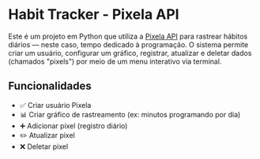 # Habit Tracker - Pixela API

Este é um projeto em Python que utiliza a [Pixela API](https://pixe.la) para rastrear hábitos diários — neste caso, tempo dedicado à programação. O sistema permite criar um usuário, configurar um gráfico, registrar, atualizar e deletar dados (chamados "pixels") por meio de um menu interativo via terminal.

## Funcionalidades

- ✅ Criar usuário Pixela
- 📊 Criar gráfico de rastreamento (ex: minutos programando por dia)
- ➕ Adicionar pixel (registro diário)
- ✏️ Atualizar pixel
- ❌ Deletar pixel
